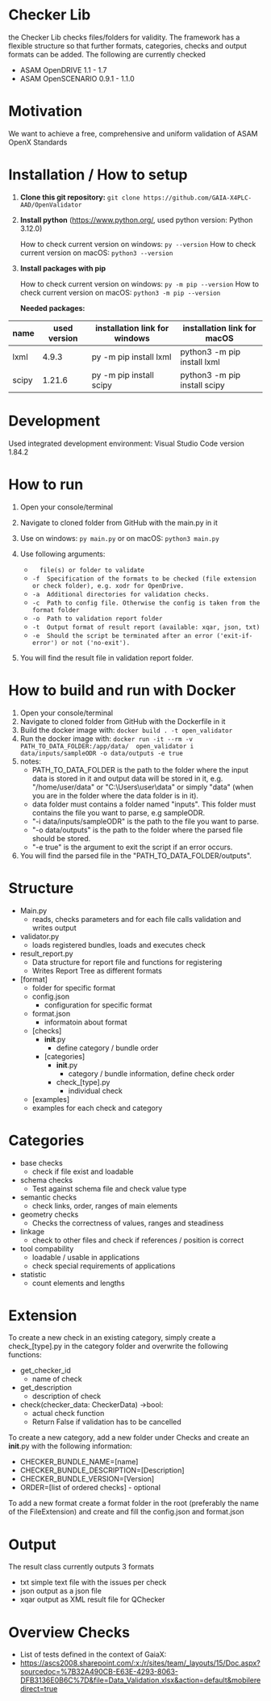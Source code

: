 # Checker Lib
the Checker Lib checks files/folders for validity. The framework has a flexible structure so that further formats, categories, checks and output formats can be added.
The following are currently checked
- ASAM OpenDRIVE 1.1 - 1.7
- ASAM OpenSCENARIO 0.9.1 - 1.1.0

# Motivation
We want to achieve a free, comprehensive and uniform validation of ASAM OpenX Standards

# Installation / How to setup

1. **Clone this git repository:** ``` git clone https://github.com/GAIA-X4PLC-AAD/OpenValidator ```

2. **Install python** (https://www.python.org/, used python version: Python 3.12.0)

    How to check current version on windows: ```py --version```
    How to check current version on macOS: ```python3 --version```

3. **Install packages with pip**

    How to check current version on windows: ```py -m pip --version```
    How to check current version on macOS: ```python3 -m pip --version```

    **Needed packages:**

| name            | used version | installation link for windows     | installation link for macOS            |
|-----------------|--------------|-----------------------------------|----------------------------------------|
| lxml            | 4.9.3        | py -m pip install lxml            | python3 -m pip install lxml            |
| scipy           | 1.21.6       | py -m pip install scipy           | python3 -m pip install scipy           |

# Development
Used integrated development environment: Visual Studio Code version 1.84.2

# How to run
1. Open your console/terminal
2. Navigate to cloned folder from GitHub with the main.py in it
3. Use on windows: ```py main.py``` or on macOS: ```python3 main.py```
4. Use following arguments:
    - ```  file(s) or folder to validate```
    - ```-f  Specification of the formats to be checked (file extension or check folder), e.g. xodr for OpenDrive.```
    - ```-a  Additional directories for validation checks.```
    - ```-c  Path to config file. Otherwise the config is taken from the format folder```
    - ```-o  Path to validation report folder```
    - ```-t  Output format of result report (available: xqar, json, txt)```
    - ```-e  Should the script be terminated after an error ('exit-if-error') or not ('no-exit').```

5. You will find the result file in validation report folder.

# How to build and run with Docker
1. Open your console/terminal
2. Navigate to cloned folder from GitHub with the Dockerfile in it
3. Build the docker image with: ```docker build . -t open_validator```
4. Run the docker image with: ```docker run -it --rm -v PATH_TO_DATA_FOLDER:/app/data/  open_validator i data/inputs/sampleODR -o data/outputs -e true```
5. notes:
    - PATH_TO_DATA_FOLDER is the path to the folder where the input data is stored in it and output data will be stored in it, e.g. "/home/user/data" or "C:\Users\user\data" or simply "data" (when you are in the folder where the data folder is in it).
    - data folder must contains a folder named "inputs". This folder must contains the file you want to parse, e.g sampleODR.
    - "-i data/inputs/sampleODR" is the path to the file you want to parse.
    - "-o data/outputs" is the path to the folder where the parsed file should be stored.
    - "-e true" is the argument to exit the script if an error occurs.
6. You will find the parsed file in the "PATH_TO_DATA_FOLDER/outputs".

# Structure
- Main.py
  - reads, checks parameters and for each file calls validation and writes output
- validator.py
  - loads registered bundles, loads and executes check
- result_report.py
  - Data structure for report file and functions for registering
  - Writes Report Tree as different formats
- [format]
   - folder for specific format
   - config.json
     - configuration for specific format
   - format.json
     - informatoin about format
   - [checks]
     - __init__.py
       - define category / bundle order
     - [categories]
       - __init__.py
         - category / bundle information, define check order
       - check_[type].py
         - individual check
   - [examples]
    - examples for each check and category

# Categories
- base checks
  - check if file exist and loadable
- schema checks
  - Test against schema file and check value type
- semantic checks
  - check links, order, ranges of main elements
- geometry checks
  - Checks the correctness of values, ranges and steadiness
- linkage
  - check to other files and check if references / position is correct
- tool compability
  - loadable / usable in applications
  - check special requirements of applications
- statistic
  - count elements and lengths

# Extension
To create a new check in an existing category, simply create a check_[type].py in the category folder and overwrite the following functions:
- get_checker_id
  - name of check
- get_description
  - description of check
- check(checker_data: CheckerData) ->bool:
  - actual check function
  - Return False if validation has to be cancelled

To create a new category, add a new folder under Checks and create an __init__.py with the following information:
- CHECKER_BUNDLE_NAME=[name]
- CHECKER_BUNDLE_DESCRIPTION=[Description]
- CHECKER_BUNDLE_VERSION=[Version]
- ORDER=[list of ordered checks] - optional

To add a new format create a format folder in the root (preferably the name of the FileExtension) and create and fill the
config.json and format.json

# Output
The result class currently outputs 3 formats
- txt simple text file with the issues per check
- json output as a json file
- xqar output as XML result file for QChecker

# Overview Checks
- List of tests defined in the context of GaiaX:
- https://ascs2008.sharepoint.com/:x:/r/sites/team/_layouts/15/Doc.aspx?sourcedoc=%7B32A490CB-E63E-4293-8063-DFB3136E0B6C%7D&file=Data_Validation.xlsx&action=default&mobileredirect=true